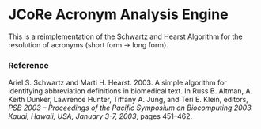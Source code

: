 # JCoRe Acronym Analysis Engine
This is a reimplementation of the Schwartz and Hearst Algorithm for the resolution of acronyms (short form → long form).

### Reference
Ariel S. Schwartz and Marti H. Hearst. 2003. A simple algorithm for identifying abbreviation definitions in biomedical text. In Russ B. Altman, A. Keith Dunker, Lawrence Hunter, Tiffany A. Jung, and Teri E. Klein, editors, *PSB 2003 – Proceedings of the Pacific Symposium on Biocomputing 2003. Kauai, Hawaii, USA, January 3-7, 2003*, pages 451–462.
